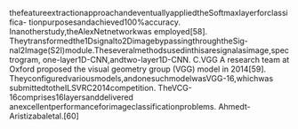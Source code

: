 thefeatureextractionapproachandeventuallyappliedtheSoftmaxlayerforclassifica-
tionpurposesandachieved100%accuracy. Inanotherstudy,theAlexNetnetworkwas
employed[58]. Theytransformedthe1Dsignalto2DimagebypassingthroughtheSig-
nal2Image(S2I)module.Theseveralmethodsusedinthisaresignalasimage,spectrogram,
one-layer1D-CNN,andtwo-layer1D-CNN.
C.VGG
A research team at Oxford proposed the visual geometry group (VGG) model in
2014[59]. Theyconfiguredvariousmodels,andonesuchmodelwasVGG-16,whichwas
submittedtotheILSVRC2014competition. TheVCG-16comprises16layersanddelivered
anexcellentperformanceforimageclassificationproblems. Ahmedt-Aristizabaletal.[60]
